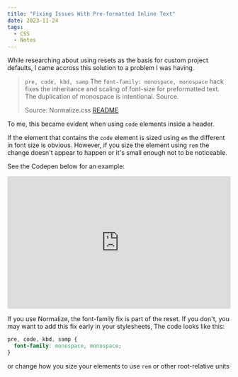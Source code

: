 ```yaml
---
title: "Fixing Issues With Pre-formatted Inline Text"
date: 2023-11-24
tags:
  - CSS
  - Notes
---
```


While researching about using resets as the basis for custom project defaults, I came accross this solution to a problem I was having.

> `pre, code, kbd, samp`
The `font-family: monospace, monospace` hack fixes the inheritance and scaling of font-size for preformatted text. The duplication of monospace is intentional. Source.
>
> Source: Normalize.css [README](https://github.com/necolas/normalize.css#readme)

To me, this became evident when using `code` elements inside a header.

If the element that contains the `code` element is sized using `em` the different in font size is obvious. However, if you size the element using `rem` the change doesn't appear to happen or it's small enough not to be noticeable.

See the Codepen below for an example:

<iframe height="300.095947265625" style="width: 100%;" scrolling="no" title="Size difference between text and inline code" src="https://codepen.io/caraya/embed/ExrRZqe?default-tab=result" frameborder="no" loading="lazy" allowtransparency="true" allowfullscreen="true">
  See the Pen <a href="https://codepen.io/caraya/pen/ExrRZqe">
  Size difference between text and inline code</a> by Carlos Araya (<a href="https://codepen.io/caraya">@caraya</a>)
  on <a href="https://codepen.io">CodePen</a>.
</iframe>

If you use Normalize, the font-family fix is part of the reset. If you don't, you may want to add this fix early in your stylesheets, The code looks like this:

```css
pre, code, kbd, samp {
  font-family: monospace, monospace;
}
```

or change how you size your elements to use `rem` or other root-relative units
